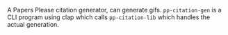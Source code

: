 A Papers Please citation generator, can generate gifs.
`pp-citation-gen` is a CLI program using clap which calls `pp-citation-lib` which handles the actual generation.